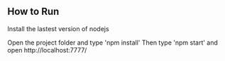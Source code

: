 ## How to Run ##

Install the lastest version of nodejs

Open the project folder and type 'npm install'
Then type 'npm start' and open http://localhost:7777/